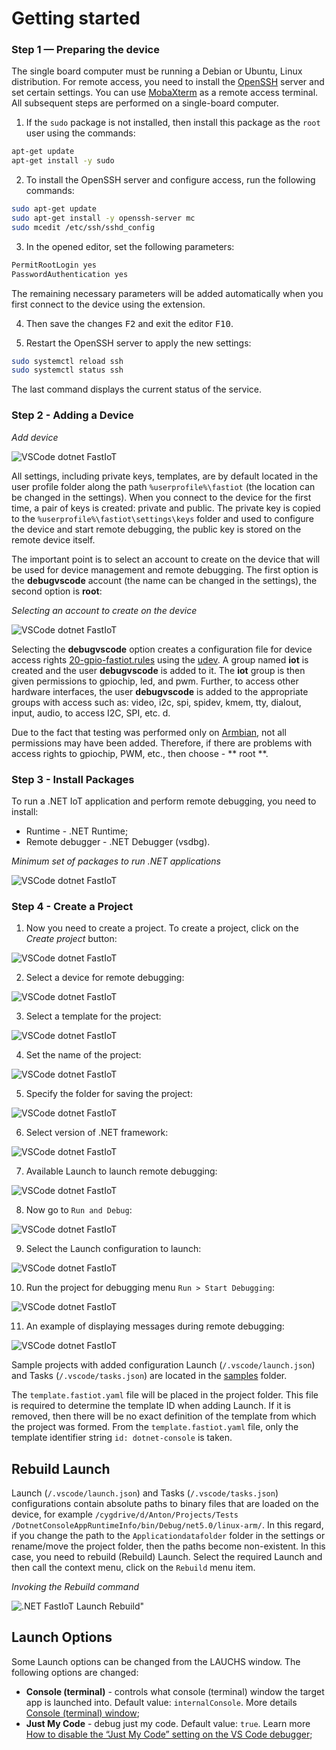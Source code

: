 # Getting started

### Step 1 — Preparing the device

The single board computer must be running a Debian or Ubuntu, Linux distribution. For remote access, you need to install the [OpenSSH](https://ubuntu.com/server/docs/service-openssh "Service - OpenSSH Ubuntu") server and set certain settings. You can use [MobaXterm](https://mobaxterm.mobatek.net/download.html "MobaXterm Xserver with SSH, telnet, RDP, VNC and X11") as a remote access terminal. All subsequent steps are performed on a single-board computer.

1. If the `sudo` package is not installed, then install this package as the `root` user using the commands:

```bash
apt-get update
apt-get install -y sudo
```

2. To install the OpenSSH server and configure access, run the following commands:

```bash
sudo apt-get update
sudo apt-get install -y openssh-server mc
sudo mcedit /etc/ssh/sshd_config
```

3. In the opened editor, set the following parameters:

```bash
PermitRootLogin yes
PasswordAuthentication yes
```

The remaining necessary parameters will be added automatically when you first connect to the device using the extension.

4. Then save the changes <kbd>F2</kbd> and exit the editor <kbd>F10</kbd>.

5. Restart the OpenSSH server to apply the new settings:

```bash
sudo systemctl reload ssh
sudo systemctl status ssh
```

The last command displays the current status of the service.

### Step 2 - Adding a Device

*Add device*

![VSCode dotnet FastIoT](vscode-dotnet-fastiot-add-device.png)

All settings, including private keys, templates, are by default located in the user profile folder along the path `%userprofile%\fastiot` (the location can be changed in the settings). When you connect to the device for the first time, a pair of keys is created: private and public. The private key is copied to the `%userprofile%\fastiot\settings\keys` folder and used to configure the device and start remote debugging, the public key is stored on the remote device itself.

The important point is to select an account to create on the device that will be used for device management and remote debugging. The first option is the **debugvscode** account (the name can be changed in the settings), the second option is **root**:

*Selecting an account to create on the device*

![VSCode dotnet FastIoT](vscode-dotnet-fastiot-select-account.png)

Selecting the **debugvscode** option creates a configuration file for device access rights [20-gpio-fastiot.rules](/linux/config/20-gpio-fastiot.rules "20-gpio-fastiot.rules") using the [ udev](https://ru.wikipedia.org/wiki/Udev "udev"). A group named **iot** is created and the user **debugvscode** is added to it. The **iot** group is then given permissions to gpiochip, led, and pwm. Further, to access other hardware interfaces, the user **debugvscode** is added to the appropriate groups with access such as: video, i2c, spi, spidev, kmem, tty, dialout, input, audio, to access I2C, SPI, etc. d.

Due to the fact that testing was performed only on [Armbian](https://www.armbian.com/ "Armbian - Linux for ARM development boards"), not all permissions may have been added. Therefore, if there are problems with access rights to gpiochip, PWM, etc., then choose - ** root **.

### Step 3 - Install Packages

To run a .NET IoT application and perform remote debugging, you need to install:

- Runtime - .NET Runtime;
- Remote debugger - .NET Debugger (vsdbg).

*Minimum set of packages to run .NET applications*

![VSCode dotnet FastIoT](vscode-dotnet-fastiot-package.png)

### Step 4 - Create a Project

1. Now you need to create a project. To create a project, click on the *Create project* button:

![VSCode dotnet FastIoT](vscode-dotnet-fastiot-create-project-1.png)

2. Select a device for remote debugging:

![VSCode dotnet FastIoT](vscode-dotnet-fastiot-create-project-2.png)

3. Select a template for the project:

![VSCode dotnet FastIoT](vscode-dotnet-fastiot-create-project-3.png)

4. Set the name of the project:

![VSCode dotnet FastIoT](vscode-dotnet-fastiot-create-project-4.png)

5. Specify the folder for saving the project:

![VSCode dotnet FastIoT](vscode-dotnet-fastiot-create-project-5.png)

6. Select version of .NET framework:

![VSCode dotnet FastIoT](vscode-dotnet-fastiot-create-project-6.png)

7. Available Launch to launch remote debugging:

![VSCode dotnet FastIoT](vscode-dotnet-fastiot-create-project-7.png)

8. Now go to `Run and Debug`:

![VSCode dotnet FastIoT](vscode-dotnet-fastiot-create-project-8.png)

9. Select the Launch configuration to launch:

![VSCode dotnet FastIoT](vscode-dotnet-fastiot-create-project-9.png)

10. Run the project for debugging menu `Run > Start Debugging`:

![VSCode dotnet FastIoT](vscode-dotnet-fastiot-create-project-10.png)

11. An example of displaying messages during remote debugging:

![VSCode dotnet FastIoT](vscode-dotnet-fastiot-create-project-11.png)

Sample projects with added configuration Launch (`/.vscode/launch.json`) and Tasks (`/.vscode/tasks.json`) are located in the [samples](/samples/) folder.

The `template.fastiot.yaml` file will be placed in the project folder. This file is required to determine the template ID when adding Launch. If it is removed, then there will be no exact definition of the template from which the project was formed. From the `template.fastiot.yaml` file, only the template identifier string `id: dotnet-console` is taken.

## Rebuild Launch

Launch (`/.vscode/launch.json`) and Tasks (`/.vscode/tasks.json`) configurations contain absolute paths to binary files that are loaded on the device, for example `/cygdrive/d/Anton/Projects/Tests /DotnetConsoleAppRuntimeInfo/bin/Debug/net5.0/linux-arm/`. In this regard, if you change the path to the `Applicationdatafolder` folder in the settings or rename/move the project folder, then the paths become non-existent. In this case, you need to rebuild (Rebuild) Launch. Select the required Launch and then call the context menu, click on the `Rebuild` menu item.

*Invoking the Rebuild command*

![.NET FastIoT Launch Rebuild"](vscode-dotnet-fastiot-rebuild.png "Launch Rebuild")

## Launch Options

Some Launch options can be changed from the LAUCHS window. The following options are changed:

- **Console (terminal)** - controls what console (terminal) window the target app is launched into. Default value: `internalConsole`. More details [Console (terminal) window](https://github.com/OmniSharp/omnisharp-vscode/blob/master/debugger-launchjson.md#console-terminal-window);
- **Just My Code** - debug just my code. Default value: `true`. Learn more [How to disable the “Just My Code” setting on the VS Code debugger](https://medium.com/@thiagoalves/how-to-disable-the-just-my-code-setting-on-the-vs-code-debugger-f5fd774e0af8);